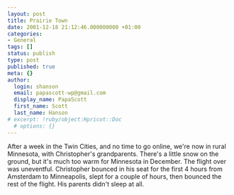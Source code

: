 ```yaml
---
layout: post
title: Prairie Town
date: 2001-12-18 21:12:46.000000000 +01:00
categories:
- General
tags: []
status: publish
type: post
published: true
meta: {}
author:
  login: shanson
  email: papascott-wp@gmail.com
  display_name: PapaScott
  first_name: Scott
  last_name: Hanson
# excerpt: !ruby/object:Hpricot::Doc
  # options: {}
---
```

<p>After a week in the Twin Cities, and no time to go online, we're now in rural Minnesota, with Christopher's grandparents. There's a little snow on the ground, but it's much too warm for Minnesota in December. The flight over was uneventful. Christopher bounced in his seat for the first 4 hours from Amsterdam to Minneapolis, slept for a couple of hours, then bounced the rest of the flight. His parents didn't sleep at all.</p>
